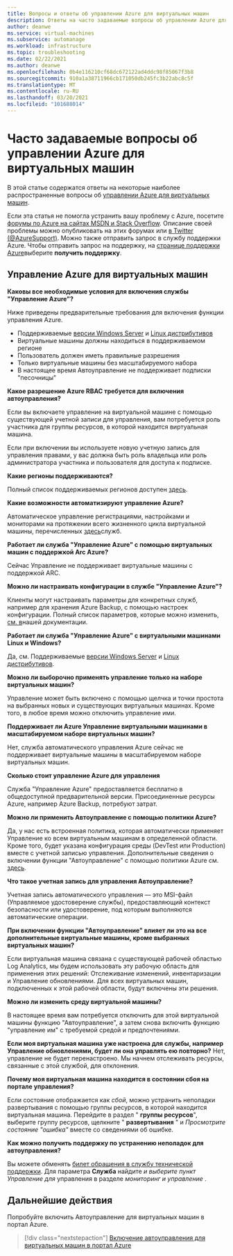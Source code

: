 ```yaml
---
title: Вопросы и ответы об управлении Azure для виртуальных машин
description: Ответы на часто задаваемые вопросы об управлении Azure для виртуальных машин.
author: deanwe
ms.service: virtual-machines
ms.subservice: automanage
ms.workload: infrastructure
ms.topic: troubleshooting
ms.date: 02/22/2021
ms.author: deanwe
ms.openlocfilehash: 0b4e116210cf68dc672122ad4ddc98f85067f3b8
ms.sourcegitcommit: 910a1a38711966cb171050db245fc3b22abc8c5f
ms.translationtype: MT
ms.contentlocale: ru-RU
ms.lasthandoff: 03/20/2021
ms.locfileid: "101688014"
---
```

# <a name="frequently-asked-questions-for-azure-automanage-for-vms"></a>Часто задаваемые вопросы об управлении Azure для виртуальных машин

В этой статье содержатся ответы на некоторые наиболее распространенные вопросы об [управлении Azure для виртуальных машин](automanage-virtual-machines.md).

Если эта статья не помогла устранить вашу проблему с Azure, посетите [форумы по Azure на сайтах MSDN и Stack Overflow](https://azure.microsoft.com/support/forums/). Описание своей проблемы можно опубликовать на этих форумах или [в Twitter (@AzureSupport)](https://twitter.com/AzureSupport). Можно также отправить запрос в службу поддержки Azure. Чтобы отправить запрос на поддержку, на [странице поддержки Azure](https://azure.microsoft.com/support/options/)выберите **получить поддержку**.


## <a name="azure-automanage-for-virtual-machines"></a>Управление Azure для виртуальных машин

**Каковы все необходимые условия для включения службы "Управление Azure"?**

Ниже приведены предварительные требования для включения функции управления Azure.
- Поддерживаемые [версии Windows Server](automanage-windows-server.md#supported-windows-server-versions) и [Linux дистрибутивов](automanage-linux.md#supported-linux-distributions-and-versions)
- Виртуальные машины должны находиться в поддерживаемом регионе
- Пользователь должен иметь правильные разрешения
- Только виртуальные машины без масштабируемого набора
- В настоящее время Автоуправление не поддерживает подписки "песочницы"

**Какое разрешение Azure RBAC требуется для включения автоуправления?**

Если вы включаете управление на виртуальной машине с помощью существующей учетной записи для управления, вам потребуется роль участника для группы ресурсов, в которой находится виртуальная машина.

Если при включении вы используете новую учетную запись для управления правами, у вас должна быть роль владельца или роль администратора участника и пользователя для доступа к подписке.


**Какие регионы поддерживаются?**

Полный список поддерживаемых регионов доступен [здесь](./automanage-virtual-machines.md#supported-regions).


**Какие возможности автоматизируют управление Azure?**

Автоматическое управление регистрациями, настройками и мониторами на протяжении всего жизненного цикла виртуальной машины, перечисленных [здесь](automanage-virtual-machines.md)служб.

**Работает ли служба "Управление Azure" с помощью виртуальных машин с поддержкой Arc Azure?**

Сейчас Управление не поддерживает виртуальные машины с поддержкой ARC.

**Можно ли настраивать конфигурации в службе "Управление Azure"?**

Клиенты могут настраивать параметры для конкретных служб, например для хранения Azure Backup, с помощью настроек конфигурации. Полный список параметров, которые можно изменить, [см. в](automanage-virtual-machines.md#customizing-an-environment-using-preferences)нашей документации.


**Работает ли служба "Управление Azure" с виртуальными машинами Linux и Windows?**

Да, см. Поддерживаемые [версии Windows Server](automanage-windows-server.md#supported-windows-server-versions) и [Linux дистрибутивов](automanage-linux.md#supported-linux-distributions-and-versions).


**Можно ли выборочно применять управление только на наборе виртуальных машин?**

Управление может быть включено с помощью щелчка и точки простота на выбранных новых и существующих виртуальных машинах. Кроме того, в любое время можно отключить управление ими.


**Поддерживает ли Azure Управление виртуальными машинами в масштабируемом наборе виртуальных машин?**

Нет, служба автоматического управления Azure сейчас не поддерживает виртуальные машины в масштабируемом наборе виртуальных машин.


**Сколько стоит управление Azure для управления**

Служба "Управление Azure" предоставляется бесплатно в общедоступной предварительной версии. Присоединенные ресурсы Azure, например Azure Backup, потребуют затрат.


**Можно ли применить Автоуправление с помощью политики Azure?**

Да, у нас есть встроенная политика, которая автоматически применяет Управление ко всем виртуальным машинам в определенной области. Кроме того, будет указана конфигурация среды (DevTest или Production) вместе с учетной записью управления. Дополнительные сведения о включении функции "Автоуправление" с помощью политики Azure см. [здесь](virtual-machines-policy-enable.md).


**Что такое учетная запись для управления Автоуправление?**

Учетная запись автоматического управления — это MSI-файл (Управляемое удостоверение службы), предоставляющий контекст безопасности или удостоверение, под которым выполняются автоматические операции.


**При включении функции "Автоуправление" влияет ли это на все дополнительные виртуальные машины, кроме выбранных виртуальных машин?**

Если виртуальная машина связана с существующей рабочей областью Log Analytics, мы будем использовать эту рабочую область для применения этих решений: Отслеживание изменений, инвентаризации и Управление обновлениями. Для всех виртуальных машин, подключенных к этой рабочей области, будут включены эти решения.


**Можно ли изменить среду виртуальной машины?**

В настоящее время вам потребуется отключить для этой виртуальной машины функцию "Автоуправление", а затем снова включить функцию "управление им" с требуемой средой и предпочтениями.


**Если моя виртуальная машина уже настроена для службы, например Управление обновлениями, будет ли она управлять ею повторно?**
Нет, управление не будет перенастроено. Мы начнем отслеживать ресурсы, связанные с этой службой, для отклонения.


**Почему моя виртуальная машина находится в состоянии сбоя на портале управления?**

Если состояние отображается как *сбой*, можно устранить неполадки развертывания с помощью группы ресурсов, в которой находится виртуальная машина. Перейдите в раздел " **группы ресурсов**", выберите группу ресурсов, щелкните " **развертывания** " и *Просмотрите состояние "ошибка"* вместе со сведениями об ошибке.

**Как можно получить поддержку по устранению неполадок для автоуправления?**

Вы можете обменять [билет обращения в службу технической поддержки](https://ms.portal.azure.com/#blade/Microsoft_Azure_Support/HelpAndSupportBlade/newsupportrequest). Для параметра **Служба** найдите *и выберите пункт Управление для* управления в разделе *мониторинг и управление* .


## <a name="next-steps"></a>Дальнейшие действия

Попробуйте включить Автоуправление для виртуальных машин в портал Azure.

> [!div class="nextstepaction"]
> [Включение автоуправления для виртуальных машин в портал Azure](quick-create-virtual-machines-portal.md)